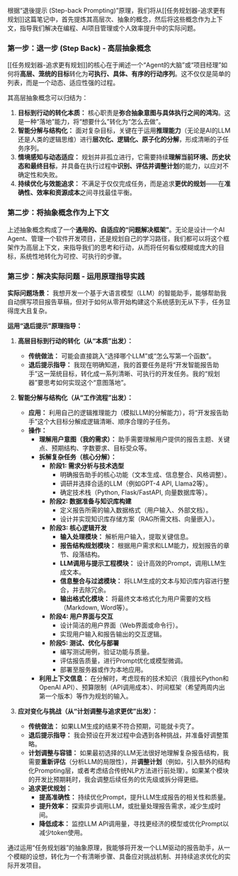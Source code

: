 根据“退後提示 (Step-back Prompting)”原理，我们将从[[任务规划器-追求更有规划]]这篇笔记中，首先提炼其高层次、抽象的概念，然后将这些概念作为上下文，指导我们解决在编程、AI项目管理或个人效率提升中的实际问题。

### 第一步：退一步 (Step Back) - 高层抽象概念

[[任务规划器-追求更有规划]]的核心在于阐述一个“Agent的大脑”或“项目经理”如何将**高层、笼统的目标**转化为**可执行、具体、有序的行动序列**。这不仅仅是简单的列表，而是一个动态、适应性强的过程。

其高层抽象概念可以归结为：

1.  **目标到行动的转化本质：** 核心职责是**弥合抽象意图与具体执行之间的鸿沟**。这是一种“落地”能力，将“想要什么”转化为“怎么去做”。
2.  **智能分解与结构化：** 面对复杂目标，关键在于运用**推理能力**（无论是AI的LLM还是人类的逻辑思维）进行**层次化、逻辑化、原子化的分解**，形成清晰的子任务序列。
3.  **情境感知与动态适应：** 规划并非孤立进行，它需要持续**理解当前环境、历史状态和最终目标**，并具备在执行过程中**识别、评估并调整计划**的能力，以应对不确定性和失败。
4.  **持续优化与效能追求：** 不满足于仅仅完成任务，而是追求**更优的规划**——在**准确性、效率和资源成本**之间寻找最佳平衡。

### 第二步：将抽象概念作为上下文

上述抽象概念构成了一个**通用的、自适应的“问题解决框架”**。无论是设计一个AI Agent、管理一个软件开发项目，还是规划自己的学习路径，我们都可以将这个框架作为高层上下文，来指导我们的思考和行动，从而将任何看似模糊或庞大的目标，系统性地转化为可控、可执行的步骤。

### 第三步：解决实际问题 - 运用原理指导实践

**实际问题场景：** 我想开发一个基于大语言模型（LLM）的智能助手，能够帮助我自动撰写项目报告草稿，但对于如何从零开始构建这个系统感到无从下手，任务显得庞大且复杂。

**运用“退后提示”原理指导：**

1.  **高层目标到行动的转化（从“本质”出发）：**
    *   **传统做法：** 可能会直接跳入“选择哪个LLM”或“怎么写第一个函数”。
    *   **退后提示指导：** 我现在明确知道，我的首要任务是将“开发智能报告助手”这一笼统目标，转化成一系列清晰、可执行的开发任务。我的“规划器”要思考如何实现这个“意图落地”。

2.  **智能分解与结构化（从“工作流程”出发）：**
    *   **应用：** 利用自己的逻辑推理能力（模拟LLM的分解能力），将“开发报告助手”这个大目标分解成逻辑清晰、顺序合理的子任务。
    *   **操作：**
        *   **理解用户意图（我的需求）：** 助手需要理解用户提供的报告主题、关键点、预期结构、字数要求、目标受众等。
        *   **拆解复杂任务（核心分解）：**
            *   **阶段1: 需求分析与技术选型**
                *   明确报告助手的核心功能（文本生成、信息整合、风格调整）。
                *   调研并选择合适的LLM（例如GPT-4 API, Llama2等）。
                *   确定技术栈（Python, Flask/FastAPI, 向量数据库等）。
            *   **阶段2: 数据准备与知识库构建**
                *   定义报告所需的输入数据格式（用户输入、外部文档）。
                *   设计并实现知识库存储方案（RAG所需文档、向量嵌入）。
            *   **阶段3: 核心逻辑开发**
                *   **输入处理模块：** 解析用户输入，提取关键信息。
                *   **报告结构规划模块：** 根据用户需求和LLM能力，规划报告的章节、段落结构。
                *   **LLM调用与提示工程模块：** 设计高效的Prompt，调用LLM生成文本。
                *   **信息整合与过滤模块：** 将LLM生成的文本与知识库内容进行整合，并去除冗余。
                *   **输出格式化模块：** 将最终文本格式化为用户需要的文档（Markdown, Word等）。
            *   **阶段4: 用户界面与交互**
                *   设计简洁的用户界面（Web界面或命令行）。
                *   实现用户输入和报告输出的交互逻辑。
            *   **阶段5: 测试、优化与部署**
                *   编写测试用例，验证功能与质量。
                *   评估报告质量，进行Prompt优化或模型微调。
                *   部署至服务器或作为本地应用。
        *   **利用上下文信息：** 在分解时，考虑现有的技术知识（我擅长Python和OpenAI API）、预算限制（API调用成本）、时间框架（希望两周内出第一个版本）等作为规划的输入。

3.  **应对变化与挑战（从“计划调整与追求更优”出发）：**
    *   **传统做法：** 如果LLM生成的结果不符合预期，可能就卡壳了。
    *   **退后提示指导：** 我会预设在开发过程中会遇到各种挑战，并准备好调整策略。
    *   **计划调整与容错：** 如果最初选择的LLM无法很好地理解复杂报告结构，我需要**重新评估**（分析LLM的局限性），并**调整计划**（例如，引入额外的结构化Prompting层，或者考虑结合传统NLP方法进行前处理）。如果某个模块的开发比预期耗时，我会调整后续任务的优先级或拆分得更细。
    *   **追求更优规划：**
        *   **提高准确性：** 持续优化Prompt，提升LLM生成报告的相关性和质量。
        *   **提升效率：** 探索异步调用LLM，或批量处理报告需求，减少生成时间。
        *   **降低成本：** 监控LLM API调用量，寻找更经济的模型或优化Prompt以减少token使用。

通过运用“任务规划器”的抽象原理，我能够将开发一个LLM驱动的报告助手，从一个模糊的设想，转化为一个有清晰步骤、具备应对挑战机制、并持续追求优化的实际开发项目。